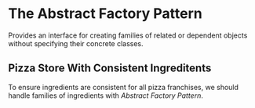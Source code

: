 # The Abstract Factory Pattern
Provides an interface for creating families of related or dependent objects without specifying their concrete classes.


## Pizza Store With Consistent Ingreditents
To ensure ingredients are consistent for all pizza franchises, we should handle families of ingredients with _Abstract Factory Pattern_.



<div align="center">
<img src="" alt="">
</div>
